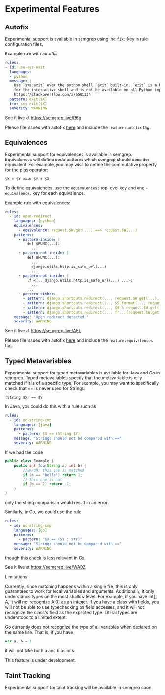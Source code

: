 # Experimental Features

## Autofix

Experimental support is available in semgrep using the `fix:` key in rule configuration files.

Example rule with autofix:

```yaml
rules:
- id: use-sys-exit
  languages:
  - python
  message: |
    Use `sys.exit` over the python shell `exit` built-in. `exit` is a helper
    for the interactive shell and is not be available on all Python implementations.
    https://stackoverflow.com/a/6501134
  pattern: exit($X)
  fix: sys.exit($X)
  severity: WARNING
```

See it live at https://semgrep.live/R6g.


Please file issues with autofix [here](https://github.com/returntocorp/semgrep/issues) and include the `feature:autofix` tag.

## Equivalences

Experimental support for equivalences is available in semgrep. Equivalences will define code patterns which semgrep should consider equivalent.  For example, you may wish to define the commutative property for the plus operator:

```
$X + $Y <==> $Y + $X
```

To define equivalences, use the `equivalences:` top-level key and one `- equivalence:` key for each equivalence.

Example rule with equivalences:

```yaml
rules:
  - id: open-redirect
    languages: [python]
    equivalences:
      - equivalence: request.$W.get(...) ==> request.$W(...)
    patterns:
      - pattern-inside: |
          def $FUNC(...):
            ...
      - pattern-not-inside: |
          def $FUNC(...):
            ...
            django.utils.http.is_safe_url(...)
            ...
      - pattern-not-inside: |
          if <... django.utils.http.is_safe_url(...) ...>:
            ...
          ...
      - pattern-either:
        - pattern: django.shortcuts.redirect(..., request.$W.get(...), ...)
        - pattern: django.shortcuts.redirect(..., $S.format(..., request.$W.get(...), ...), ...)
        - pattern: django.shortcuts.redirect(..., $S % request.$W.get(...), ...)
        - pattern: django.shortcuts.redirect(..., f"...{request.$W.get(...)}...", ...)
    message: "Open redirect detected."
    severity: WARNING
```

See it live at https://semgrep.live/AEL.

Please file issues with autofix [here](https://github.com/returntocorp/semgrep/issues) and include the `feature:equivalences` tag.

## Typed Metavariables

Experimental support for typed metavariables is available for Java and Go in semgrep. Typed metavariables specify that the metavariable is only matched if it is of a specific type. For example, you may want to specifically check that == is never used for Strings:

```
(String $X) == $Y
```

In Java, you could do this with a rule such as

```yaml
rules:
  - id: no-string-cmp
    languages: [java]
    patterns:
      - pattern: $X == (String $Y)
    message: "Strings should not be compared with =="
    severity: WARNING
```

If we had the code

```java
public class Example {
    public int foo(String a, int b) {
        //ERROR: this one is matched
        if (a == "hello") return 1;
        // This one is not
        if (b == 2) return -1;
    }
}
```

only the string comparison would result in an error.

Similarly, in Go, we could use the rule

```yaml
rules:
  - id: no-string-cmp
    languages: [go]
    patterns:
      - pattern: "$X == ($Y : str)"
    message: "Strings should not be compared with =="
    severity: WARNING
```

though this check is less relevant in Go.

See it live at https://semgrep.live/WADZ

Limitations:

Currently, since matching happens within a single file, this is only guaranteed to work for local variables and arguments. Additionally, it only understands types on the most shallow level. For example, if you have int[] A, it will not recognize A[0] as an integer. If you have a class with fields, you will not be able to use typechecking on field accesses, and it will not recognize the class's field as the expected type. Literal types are understood to a limited extent.

Go currently does not recognize the type of all variables when declared on the same line. That is, if you have 

```go
var a, b = 1
```

it will not take both a and b as ints.

This feature is under development.

## Taint Tracking

Experimental support for taint tracking will be available in semgrep soon.
